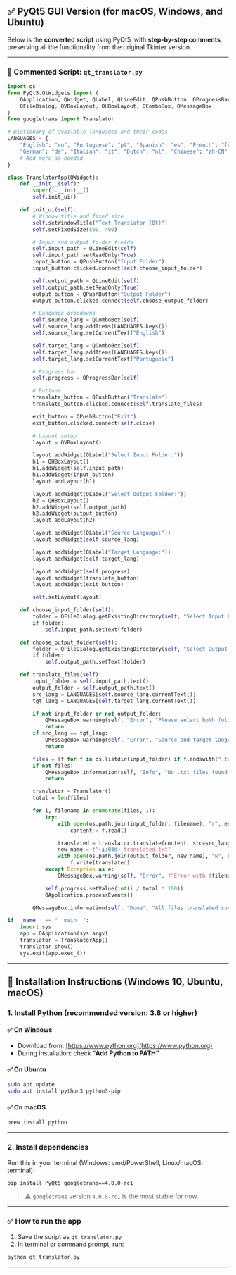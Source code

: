 ## ✅ PyQt5 GUI Version (for macOS, Windows, and Ubuntu)

Below is the **converted script** using PyQt5, with **step-by-step comments**, preserving all the functionality from the original Tkinter version.

---
### 🧠 Commented Script: `qt_translator.py`

```python
import os
from PyQt5.QtWidgets import (
    QApplication, QWidget, QLabel, QLineEdit, QPushButton, QProgressBar,
    QFileDialog, QVBoxLayout, QHBoxLayout, QComboBox, QMessageBox
)
from googletrans import Translator

# Dictionary of available languages and their codes
LANGUAGES = {
    "English": "en", "Portuguese": "pt", "Spanish": "es", "French": "fr",
    "German": "de", "Italian": "it", "Dutch": "nl", "Chinese": "zh-CN", "Japanese": "ja"
    # Add more as needed
}

class TranslatorApp(QWidget):
    def __init__(self):
        super().__init__()
        self.init_ui()

    def init_ui(self):
        # Window title and fixed size
        self.setWindowTitle("Text Translator (Qt)")
        self.setFixedSize(500, 400)

        # Input and output folder fields
        self.input_path = QLineEdit(self)
        self.input_path.setReadOnly(True)
        input_button = QPushButton("Input Folder")
        input_button.clicked.connect(self.choose_input_folder)

        self.output_path = QLineEdit(self)
        self.output_path.setReadOnly(True)
        output_button = QPushButton("Output Folder")
        output_button.clicked.connect(self.choose_output_folder)

        # Language dropdowns
        self.source_lang = QComboBox(self)
        self.source_lang.addItems(LANGUAGES.keys())
        self.source_lang.setCurrentText("English")

        self.target_lang = QComboBox(self)
        self.target_lang.addItems(LANGUAGES.keys())
        self.target_lang.setCurrentText("Portuguese")

        # Progress bar
        self.progress = QProgressBar(self)

        # Buttons
        translate_button = QPushButton("Translate")
        translate_button.clicked.connect(self.translate_files)

        exit_button = QPushButton("Exit")
        exit_button.clicked.connect(self.close)

        # Layout setup
        layout = QVBoxLayout()

        layout.addWidget(QLabel("Select Input Folder:"))
        h1 = QHBoxLayout()
        h1.addWidget(self.input_path)
        h1.addWidget(input_button)
        layout.addLayout(h1)

        layout.addWidget(QLabel("Select Output Folder:"))
        h2 = QHBoxLayout()
        h2.addWidget(self.output_path)
        h2.addWidget(output_button)
        layout.addLayout(h2)

        layout.addWidget(QLabel("Source Language:"))
        layout.addWidget(self.source_lang)

        layout.addWidget(QLabel("Target Language:"))
        layout.addWidget(self.target_lang)

        layout.addWidget(self.progress)
        layout.addWidget(translate_button)
        layout.addWidget(exit_button)

        self.setLayout(layout)

    def choose_input_folder(self):
        folder = QFileDialog.getExistingDirectory(self, "Select Input Folder")
        if folder:
            self.input_path.setText(folder)

    def choose_output_folder(self):
        folder = QFileDialog.getExistingDirectory(self, "Select Output Folder")
        if folder:
            self.output_path.setText(folder)

    def translate_files(self):
        input_folder = self.input_path.text()
        output_folder = self.output_path.text()
        src_lang = LANGUAGES[self.source_lang.currentText()]
        tgt_lang = LANGUAGES[self.target_lang.currentText()]

        if not input_folder or not output_folder:
            QMessageBox.warning(self, "Error", "Please select both folders.")
            return
        if src_lang == tgt_lang:
            QMessageBox.warning(self, "Error", "Source and target languages must be different.")
            return

        files = [f for f in os.listdir(input_folder) if f.endswith(".txt")]
        if not files:
            QMessageBox.information(self, "Info", "No .txt files found.")
            return

        translator = Translator()
        total = len(files)

        for i, filename in enumerate(files, 1):
            try:
                with open(os.path.join(input_folder, filename), "r", encoding="utf-8") as f:
                    content = f.read()

                translated = translator.translate(content, src=src_lang, dest=tgt_lang).text
                new_name = f"{i:03d}_translated.txt"
                with open(os.path.join(output_folder, new_name), "w", encoding="utf-8") as f:
                    f.write(translated)
            except Exception as e:
                QMessageBox.warning(self, "Error", f"Error with {filename}: {e}")

            self.progress.setValue(int(i / total * 100))
            QApplication.processEvents()

        QMessageBox.information(self, "Done", "All files translated successfully!")

if __name__ == "__main__":
    import sys
    app = QApplication(sys.argv)
    translator = TranslatorApp()
    translator.show()
    sys.exit(app.exec_())
```

---

## 💾 Installation Instructions (Windows 10, Ubuntu, macOS)

### 1. Install Python (recommended version: 3.8 or higher)

#### ✅ On Windows

* Download from: [https://www.python.org](https://www.python.org)
* During installation: check **“Add Python to PATH”**

#### ✅ On Ubuntu

```bash
sudo apt update
sudo apt install python3 python3-pip
```

#### ✅ On macOS

```bash
brew install python
```

---

### 2. Install dependencies

Run this in your terminal (Windows: cmd/PowerShell, Linux/macOS: terminal):

```bash
pip install PyQt5 googletrans==4.0.0-rc1
```

> ⚠️ `googletrans` version `4.0.0-rc1` is the most stable for now.

---

### ✅ How to run the app

1. Save the script as `qt_translator.py`
2. In terminal or command prompt, run:

```bash
python qt_translator.py
```

---
